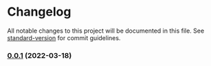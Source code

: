 # Changelog

All notable changes to this project will be documented in this file. See [standard-version](https://github.com/conventional-changelog/standard-version) for commit guidelines.

### [0.0.1](https://github.com/beharefe/gitflow/compare/v0.0.1-rc.2...v0.0.1) (2022-03-18)
